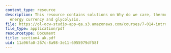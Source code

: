 ```yaml
---
content_type: resource
description: This resource contains solutions on Why do we care, thermodynamics, kinetics,
  energy currency and glycolysis.
file: https://ol-ocw-studio-app-qa.s3.amazonaws.com/courses/7-014-introductory-biology-spring-2005/11a96fa0267c8a983e116955979df58f_section4_ak.pdf
file_type: application/pdf
resourcetype: Document
title: section4_ak.pdf
uid: 11a96fa0-267c-8a98-3e11-6955979df58f
---
```

